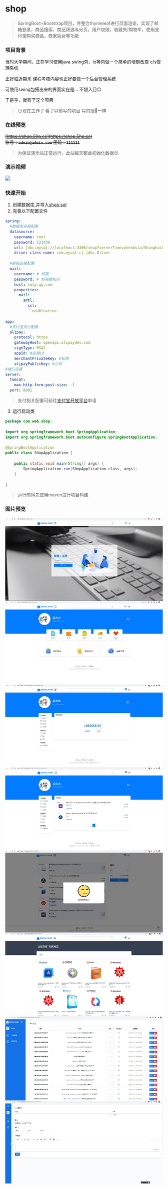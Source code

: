 # shop
> SpringBoot+Bootstrap项目，并整合thymeleaf进行页面渲染，实现了邮箱登录，商品搜索，商品筛选与分页，用户权限，收藏夹/购物车，使用支付宝购买商品，商家后台等功能

### 项目背景
当时大学期间，正在学习使用java swing包、io等包做一个简单的增删改查 c/s管理系统 

正好临近期末 课程考核内容也正好要做一个后台管理系统

可使用swing包搭出来的界面实在是... 不堪入目😐

于是乎，就有了这个项目

>😶现在工作了 看了以前写的项目 写的跟💩一样

### ~~在线预览~~
~~[https://shop.5hp.cc](https://shop.5hp.cc)~~  
~~账号：**`admin@admin.com`** 密码：**`111111`**~~

> 为保证演示站正常运行，此站每天都会初始化数据😉

### 演示视频
[![](https://i.imgur.com/vKb2F1B.png)](https://www.bilibili.com/video/BV1i54y1a7wu)

### 快速开始
1. 创建数据库,并导入[shop.sql](docs/shop.sql)
2. 完善以下配置文件
```yaml
spring:
  #数据库连接配置
  datasource:
    username: root
    password: 123456
    url: jdbc:mysql://localhost:3306/shop?serverTimezone=Asia/Shanghai&max_allowed_packet=30000000
    driver-class-name: com.mysql.cj.jdbc.Driver

  #邮箱连接配置
  mail:
    username: # 邮箱
    password: # 邮箱授权码
    host: smtp.qq.com
    properties:
      mail:
        smtl:
          ssl:
            enable=true
          
app:
  #支付宝支付配置
  alipay:
    protocol: https
    gatewayHost: openapi.alipaydev.com
    signType: RSA2
    appId: #应用id
    merchantPrivateKey: #私钥
    alipayPublicKey: #公钥
#端口设置
server:
  tomcat:
    max-http-form-post-size: -1
  port: 8081

```
> 支付相关配置可前往[支付宝开放平台](https://www.alipay.com/)申请

3. 运行启动类
```java
package com.web.shop;

import org.springframework.boot.SpringApplication;
import org.springframework.boot.autoconfigure.SpringBootApplication;

@SpringBootApplication
public class ShopApplication {

    public static void main(String[] args) {
        SpringApplication.run(ShopApplication.class, args);
    }

}

```
> 运行前得先使用maven进行项目构建

### 图片预览
<img align="center" src="docs/mmexport1610503042771.jpg"/>
<img align="center" src="docs/mmexport1610503048677.jpg"/>
<img align="center" src="docs/mmexport1610503052162.jpg"/>
<img align="center" src="docs/mmexport1610503054856.jpg"/>
<img align="center" src="docs/mmexport1610503057382.jpg"/>
<img align="center" src="docs/mmexport1610503059301.jpg"/>
<img align="center" src="docs/mmexport1610503063703.jpg"/>
<img align="center" src="docs/mmexport1610503066133.jpg"/>
